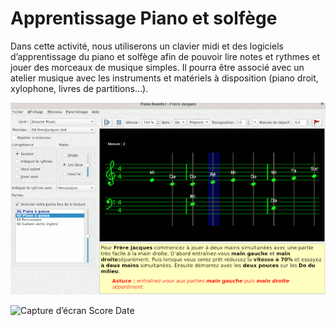 # Apprentissage Piano et solfège

Dans cette activité, nous utiliserons un clavier midi et des logiciels d’apprentissage du piano et solfège afin de pouvoir lire notes et rythmes et jouer des morceaux de musique simples. Il pourra être associé avec un atelier musique avec les instruments et matériels à disposition (piano droit, xylophone, livres de partitions...).

![Capture d’écran Piano Booster](https://raw.githubusercontent.com/AECS-17/AECS-informatique/master/apprentissage-piano-solfege/capture-piano-booster.png)

![Capture d’écran Score Date](https://raw.githubusercontent.com/AECS-17/AECS-informatique/master/ligne-de-commande/capture-score-date.png)
